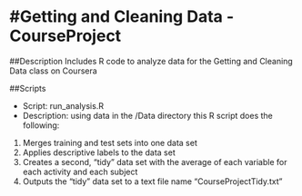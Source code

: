 #Getting and Cleaning Data - CourseProject
=========================================

##Description
Includes R code to analyze data for the Getting and Cleaning Data class on Coursera 

##Scripts
- Script: run_analysis.R
- Description: using data in the /Data directory this R script does the following:
1. Merges training and test sets into one data set
2. Applies descriptive labels to the data set
3. Creates a second, “tidy” data set with the average of each variable for each activity and each subject
4. Outputs the “tidy” data set to a text file name “CourseProjectTidy.txt”


